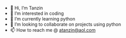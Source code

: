 - 👋 Hi, I’m Tanzin
- 👀 I’m interested in coding
- 🌱 I’m currently learning python
- 💞️ I’m looking to collaborate on projects using python
- 📫 How to reach me @ atanzin@aol.com

<!---
atanzin/atanzin is a ✨ special ✨ repository because its `README.md` (this file) appears on your GitHub profile.
You can click the Preview link to take a look at your changes.
--->
